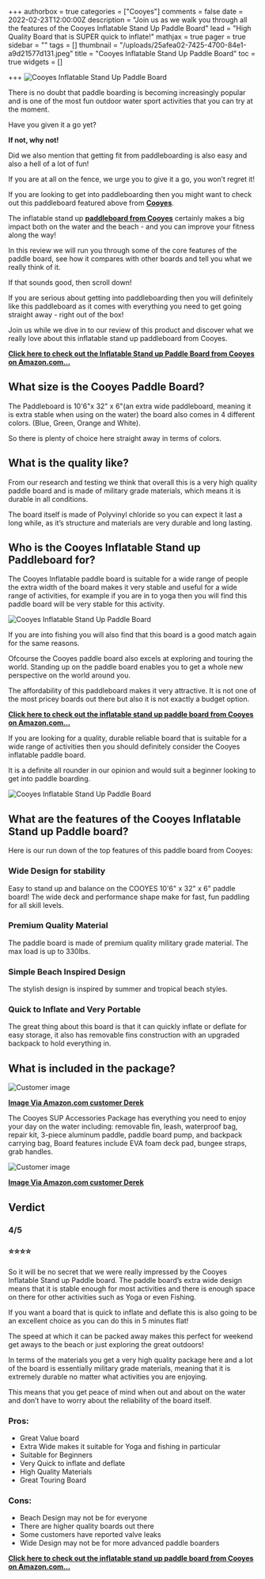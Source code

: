 +++
authorbox = true
categories = ["Cooyes"]
comments = false
date = 2022-02-23T12:00:00Z
description = "Join us as we walk you through all the features of the Cooyes Inflatable Stand Up Paddle Board"
lead = "High Quality Board that is SUPER quick to inflate!"
mathjax = true
pager = true
sidebar = ""
tags = []
thumbnail = "/uploads/25afea02-7425-4700-84e1-a9d21577d131.jpeg"
title = "Cooyes Inflatable Stand Up Paddle Board"
toc = true
widgets = []

+++
![Cooyes Inflatable Stand Up Paddle Board](/uploads/4f50530e-bef4-46b0-9b40-7fcb8a402da3.jpeg "Cooyes Inflatable Stand Up Paddle Board")

There is no doubt that paddle boarding is becoming increasingly popular and is one of the most fun outdoor water sport activities that you can try at the moment.

Have you given it a go yet? 

**If not, why not!**

Did we also mention that getting fit from paddleboarding is also easy and also a hell of a lot of fun!

If you are at all on the fence, we urge you to give it a go, you won’t regret it!

If you are looking to get into paddleboarding then you might want to check out this paddleboard featured above from [**Cooyes**](/categories/cooyes/).

The inflatable stand up [**paddleboard from Cooyes**](/categories/cooyes/) certainly makes a big impact both on the water and the beach - and you can improve your fitness along the way!

In this review we will run you through some of the core features of the paddle board, see how it compares with other boards and tell you what we really think of it.

If that sounds good, then scroll down!

If you are serious about getting into paddleboarding then you will definitely like this paddleboard as it comes with everything you need to get going straight away - right out of the box!

Join us while we dive in to our review of this product and discover what we really love about this inflatable stand up paddleboard from Cooyes.

[**Click here to check out the Inflatable Stand up Paddle Board from Cooyes on Amazon.com…**](https://www.amazon.com/Cooyes-Inflatable-Accessories-Backpack-Waterproof/dp/B08SMFYKJ4?crid=1HUPMQIRT3ZNH&keywords=Cooyes%2BInflatable%2BStand%2BUp%2BPaddle%2BBoard&qid=1646566383&sprefix=cooyes%2Binflatable%2Bstand%2Bup%2Bpaddle%2Bboard%2Caps%2C322&sr=8-1-spons&spLa=ZW5jcnlwdGVkUXVhbGlmaWVyPUEyV05HUUEyU1ZEOTNXJmVuY3J5cHRlZElkPUEwMDAwMzc1V0c0SEw5ODFQQThUJmVuY3J5cHRlZEFkSWQ9QTAxMzc3MTAzMTRaV1IyMThXSFQ1JndpZGdldE5hbWU9c3BfYXRmJmFjdGlvbj1jbGlja1JlZGlyZWN0JmRvTm90TG9nQ2xpY2s9dHJ1ZQ&th=1&linkCode=ll1&tag=paddleboardmaster-20&linkId=5a8f9ad4cbad270dee16f1d05f8ec46a&language=en_US&ref_=as_li_ss_tl)

## What size is the Cooyes Paddle Board?

The Paddleboard is 10'6"x 32" x 6"(an extra wide paddleboard, meaning it is extra stable when using on the water) the board also comes in 4 different colors. (Blue, Green, Orange and White).  

So there is plenty of choice here straight away in terms of colors.

## What is the quality like?

From our research and testing we think that overall this is a very high quality paddle board and is made of military grade materials, which means it is durable in all conditions.  

The board itself is made of ‎Polyvinyl chloride so you can expect it last a long while, as it’s structure and materials are very durable and long lasting.

## Who is the Cooyes Inflatable Stand up Paddleboard for?

The Cooyes Inflatable paddle board is suitable for a wide range of people the extra width of the board makes it very stable and useful for a wide range of activities, for example if you are in to yoga then you will find this paddle board will be very stable for this activity.

![Cooyes Inflatable Stand Up Paddle Board](/uploads/3114505f-d18c-4951-bac8-769d0de778d9.jpeg "Cooyes Inflatable Stand Up Paddle Board")

If you are into fishing you will also find that this board is a good match again for the same reasons.

Ofcourse the Cooyes paddle board also excels at exploring and touring the world.  Standing up on the paddle board enables you to get a whole new perspective on the world around you.

The affordability of this paddleboard makes it very attractive.  It is not one of the most pricey boards out there but also it is not exactly a budget option.

[**Click here to check out the inflatable stand up paddle board from Cooyes on Amazon.com…**](https://www.amazon.com/Cooyes-Inflatable-Accessories-Backpack-Waterproof/dp/B08SMFYKJ4?crid=1HUPMQIRT3ZNH&keywords=Cooyes%2BInflatable%2BStand%2BUp%2BPaddle%2BBoard&qid=1646566383&sprefix=cooyes%2Binflatable%2Bstand%2Bup%2Bpaddle%2Bboard%2Caps%2C322&sr=8-1-spons&spLa=ZW5jcnlwdGVkUXVhbGlmaWVyPUEyV05HUUEyU1ZEOTNXJmVuY3J5cHRlZElkPUEwMDAwMzc1V0c0SEw5ODFQQThUJmVuY3J5cHRlZEFkSWQ9QTAxMzc3MTAzMTRaV1IyMThXSFQ1JndpZGdldE5hbWU9c3BfYXRmJmFjdGlvbj1jbGlja1JlZGlyZWN0JmRvTm90TG9nQ2xpY2s9dHJ1ZQ&th=1&linkCode=ll1&tag=paddleboardmaster-20&linkId=5a8f9ad4cbad270dee16f1d05f8ec46a&language=en_US&ref_=as_li_ss_tl)

If you are looking for a quality, durable reliable board that is suitable for a wide range of activities then you should definitely consider the Cooyes inflatable paddle board.  

It is a definite all rounder in our opinion and would suit a beginner looking to get into paddle boarding.

![Cooyes Inflatable Stand Up Paddle Board](/uploads/c9a424c6-6bec-46ff-862f-f443a7f9e430.jpeg "Cooyes Inflatable Stand Up Paddle Board")

## What are the features of the Cooyes Inflatable Stand up Paddle board?

Here is our run down of the top features of this paddle board from Cooyes:

### Wide Design for stability

Easy to stand up and balance on the COOYES 10'6" x 32" x 6" paddle board! The wide deck and performance shape make for fast, fun paddling for all skill levels.

### Premium Quality Material

The paddle board is made of premium quality military grade material. The max load is up to 330lbs.

### Simple Beach Inspired Design

The stylish design is inspired by summer and tropical beach styles.

### Quick to Inflate and Very Portable

The great thing about this board is that it can quickly inflate or deflate for easy storage, it also has removable fins construction with an upgraded backpack to hold everything in.

## What is included in the package?

  
![Customer image](https://m.media-amazon.com/images/I/81jeuQbejmL.jpg)

[**Image Via Amazon.com customer Derek**](https://www.amazon.com/Cooyes-Inflatable-Accessories-Backpack-Waterproof/dp/B08SMFYKJ4?crid=1HUPMQIRT3ZNH&keywords=Cooyes%2BInflatable%2BStand%2BUp%2BPaddle%2BBoard&qid=1646566383&sprefix=cooyes%2Binflatable%2Bstand%2Bup%2Bpaddle%2Bboard%2Caps%2C322&sr=8-1-spons&spLa=ZW5jcnlwdGVkUXVhbGlmaWVyPUEyV05HUUEyU1ZEOTNXJmVuY3J5cHRlZElkPUEwMDAwMzc1V0c0SEw5ODFQQThUJmVuY3J5cHRlZEFkSWQ9QTAxMzc3MTAzMTRaV1IyMThXSFQ1JndpZGdldE5hbWU9c3BfYXRmJmFjdGlvbj1jbGlja1JlZGlyZWN0JmRvTm90TG9nQ2xpY2s9dHJ1ZQ&th=1&linkCode=ll1&tag=paddleboardmaster-20&linkId=5a8f9ad4cbad270dee16f1d05f8ec46a&language=en_US&ref_=as_li_ss_tl)

The Cooyes SUP Accessories Package  has everything you need to enjoy your day on the water including: removable fin, leash, waterproof bag, repair kit, 3-piece aluminum paddle, paddle board pump, and backpack carrying bag, Board features include EVA foam deck pad, bungee straps, grab handles.

  
![Customer image](https://images-na.ssl-images-amazon.com/images/I/91pTVSzuVYL._SL1600_.jpg)

[**Image Via Amazon.com customer Derek**](https://www.amazon.com/Cooyes-Inflatable-Accessories-Backpack-Waterproof/dp/B08SMFYKJ4?crid=1HUPMQIRT3ZNH&keywords=Cooyes%2BInflatable%2BStand%2BUp%2BPaddle%2BBoard&qid=1646566383&sprefix=cooyes%2Binflatable%2Bstand%2Bup%2Bpaddle%2Bboard%2Caps%2C322&sr=8-1-spons&spLa=ZW5jcnlwdGVkUXVhbGlmaWVyPUEyV05HUUEyU1ZEOTNXJmVuY3J5cHRlZElkPUEwMDAwMzc1V0c0SEw5ODFQQThUJmVuY3J5cHRlZEFkSWQ9QTAxMzc3MTAzMTRaV1IyMThXSFQ1JndpZGdldE5hbWU9c3BfYXRmJmFjdGlvbj1jbGlja1JlZGlyZWN0JmRvTm90TG9nQ2xpY2s9dHJ1ZQ&th=1&linkCode=ll1&tag=paddleboardmaster-20&linkId=5a8f9ad4cbad270dee16f1d05f8ec46a&language=en_US&ref_=as_li_ss_tl)

## Verdict

### 4/5

### ⭐⭐⭐⭐

So it will be no secret that we were really impressed by the Cooyes Inflatable Stand up Paddle board.  The paddle board’s extra wide design means that it is stable enough for most activities and there is enough space on there for other activities such as Yoga or even Fishing.

If you want a board that is quick to inflate and deflate this is also going to be an excellent choice as you can do this in 5 minutes flat!  

The speed at which it can be packed away makes this perfect for weekend get aways to the beach or just exploring the great outdoors!

In terms of the materials you get a very high quality package here and a lot of the board is essentially military grade materials, meaning that it is extremely durable no matter what activities you are enjoying.

This means that you get peace of mind when out and about on the water and don’t have to worry about the reliability of the board itself.

### Pros:

* Great Value board
* Extra Wide makes it suitable for Yoga and fishing in particular
* Suitable for Beginners
* Very Quick to inflate and deflate
* High Quality Materials
* Great Touring Board

### Cons:

* Beach Design may not be for everyone
* There are higher quality boards out there
* Some customers have reported valve leaks
* Wide Design may not be for more advanced paddle boarders

[**Click here to check out the inflatable stand up paddle board from Cooyes on Amazon.com…**](https://www.amazon.com/Cooyes-Inflatable-Accessories-Backpack-Waterproof/dp/B08SMFYKJ4?crid=1HUPMQIRT3ZNH&keywords=Cooyes%2BInflatable%2BStand%2BUp%2BPaddle%2BBoard&qid=1646566383&sprefix=cooyes%2Binflatable%2Bstand%2Bup%2Bpaddle%2Bboard%2Caps%2C322&sr=8-1-spons&spLa=ZW5jcnlwdGVkUXVhbGlmaWVyPUEyV05HUUEyU1ZEOTNXJmVuY3J5cHRlZElkPUEwMDAwMzc1V0c0SEw5ODFQQThUJmVuY3J5cHRlZEFkSWQ9QTAxMzc3MTAzMTRaV1IyMThXSFQ1JndpZGdldE5hbWU9c3BfYXRmJmFjdGlvbj1jbGlja1JlZGlyZWN0JmRvTm90TG9nQ2xpY2s9dHJ1ZQ&th=1&linkCode=ll1&tag=paddleboardmaster-20&linkId=5a8f9ad4cbad270dee16f1d05f8ec46a&language=en_US&ref_=as_li_ss_tl)